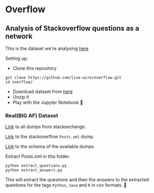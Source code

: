 # Overflow
## Analysis of Stackoverflow questions as a network
This is the dataset we're analysing [here](https://www.kaggle.com/stackoverflow/pythonquestions/data)
 
Setting up:
- Clone this repository
```
git clone https://github.com/live-wire/overflow.git
cd overflow/
```
- Download dataset from [here](https://www.kaggle.com/stackoverflow/pythonquestions/downloads/pythonquestions.zip/1)
- Unzip it
- Play with the Jupyter Notebook :pizza:


### Real(BIG AF) Dataset

[Link](https://archive.org/download/stackexchange) to all dumps from stackexchange.

[Link](stackoverflow.com-Posts.7z) to the stackoverflow `Posts.xml` dump.

[Link](https://meta.stackexchange.com/questions/2677/database-schema-documentation-for-the-public-data-dump-and-sede) to the schema of the available dumps. 

Extract Posts.xml in this folder.
```
python extract_questions.py
python extract_answers.py
```
This will extract the questions and then the answers to the extracted questions for the tags `Python`, `Java` and `R` in _csv_ formats. :beer: